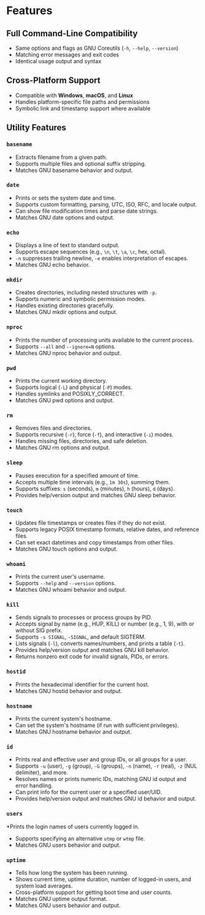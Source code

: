 # Features

## Full Command-Line Compatibility

* Same options and flags as GNU Coreutils (`-h`, `--help`, `--version`)
* Matching error messages and exit codes
* Identical usage output and syntax

## Cross-Platform Support

* Compatible with **Windows**, **macOS**, and **Linux**
* Handles platform-specific file paths and permissions
* Symbolic link and timestamp support where available

## Utility Features

### `basename`
* Extracts filename from a given path.
* Supports multiple files and optional suffix stripping.
* Matches GNU basename behavior and output.

### `date`
* Prints or sets the system date and time.
* Supports custom formatting, parsing, UTC, ISO, RFC, and locale output.
* Can show file modification times and parse date strings.
* Matches GNU date options and output.

### `echo`
* Displays a line of text to standard output.
* Supports escape sequences (e.g., `\n`, `\t`, `\a`, `\c`, hex, octal).
* `-n` suppresses trailing newline, `-e` enables interpretation of escapes.
* Matches GNU echo behavior.

### `mkdir`
* Creates directories, including nested structures with `-p`.
* Supports numeric and symbolic permission modes.
* Handles existing directories gracefully.
* Matches GNU mkdir options and output.

### `nproc`
* Prints the number of processing units available to the current process.
* Supports `--all` and `--ignore=N` options.
* Matches GNU nproc behavior and output.

### `pwd`
* Prints the current working directory.
* Supports logical (`-L`) and physical (`-P`) modes.
* Handles symlinks and POSIXLY_CORRECT.
* Matches GNU pwd options and output.

### `rm`
* Removes files and directories.
* Supports recursive (`-r`), force (`-f`), and interactive (`-i`) modes.
* Handles missing files, directories, and safe deletion.
* Matches GNU rm options and output.

### `sleep`
* Pauses execution for a specified amount of time.
* Accepts multiple time intervals (e.g., `1m 30s`), summing them.
* Supports suffixes: `s` (seconds), `m` (minutes), `h` (hours), `d` (days).
* Provides help/version output and matches GNU sleep behavior.

### `touch`
* Updates file timestamps or creates files if they do not exist.
* Supports legacy POSIX timestamp formats, relative dates, and reference files.
* Can set exact datetimes and copy timestamps from other files.
* Matches GNU touch options and output.

### `whoami`
* Prints the current user's username.
* Supports `--help` and `--version` options.
* Matches GNU whoami behavior and output.

### `kill`
* Sends signals to processes or process groups by PID.
* Accepts signal by name (e.g., HUP, KILL) or number (e.g., 1, 9), with or without SIG prefix.
* Supports `-s SIGNAL`, `-SIGNAL`, and default SIGTERM.
* Lists signals (`-l`), converts names/numbers, and prints a table (`-t`).
* Provides help/version output and matches GNU kill behavior.
* Returns nonzero exit code for invalid signals, PIDs, or errors.

### `hostid`
* Prints the hexadecimal identifier for the current host.
* Matches GNU hostid behavior and output.

### `hostname`
* Prints the current system's hostname.
* Can set the system's hostname (if run with sufficient privileges).
* Matches GNU hostname behavior and output.

### `id`
* Prints real and effective user and group IDs, or all groups for a user.
* Supports `-u` (user), `-g` (group), `-G` (groups), `-n` (name), `-r` (real), `-z` (NUL delimiter), and more.
* Resolves names or prints numeric IDs, matching GNU id output and error handling.
* Can print info for the current user or a specified user/UID.
* Provides help/version output and matches GNU id behavior and output.

### `users`
*Prints the login names of users currently logged in.
* Supports specifying an alternative `utmp` or `wtmp` file.
* Matches GNU users behavior and output.

### `uptime`
* Tells how long the system has been running.
* Shows current time, uptime duration, number of logged-in users, and system load averages.
* Cross-platform support for getting boot time and user counts.
* Matches GNU uptime output format.
* Matches GNU users behavior and output.
